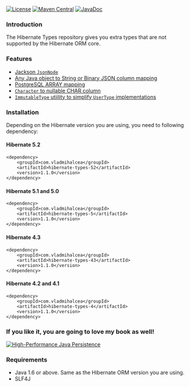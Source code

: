 [![License](https://img.shields.io/github/license/vladmihalcea/hibernate-types.svg)](https://raw.githubusercontent.com/vladmihalcea/hibernate-types/master/LICENSE)
[![Maven Central](https://img.shields.io/maven-central/v/com.vladmihalcea/hibernate-types-parent.svg)](http://search.maven.org/#search%7Cga%7C1%7Cg%3A%22com.vladmihalcea%22)
[![JavaDoc](https://javadoc-emblem.rhcloud.com/doc/com.vladmihalcea/hibernate-types-parent/badge.svg?color=blue)](http://www.javadoc.io/doc/com.vladmihalcea/hibernate-types-52)

### Introduction

The Hibernate Types repository gives you extra types that are not supported by the Hibernate ORM core.

### Features 

* [Jackson `JsonNode`](https://vladmihalcea.com/2017/08/08/how-to-store-schema-less-eav-entity-attribute-value-data-using-json-and-hibernate/)
* [Any Java object to String or Binary JSON column mapping](https://vladmihalcea.com/2016/06/20/how-to-map-json-objects-using-generic-hibernate-types/)
* [PostgreSQL ARRAY mapping](https://vladmihalcea.com/2017/06/21/how-to-map-java-and-sql-arrays-with-jpa-and-hibernate/)
* [`Character` to nullable CHAR column](https://vladmihalcea.com/2016/09/22/how-to-implement-a-custom-basic-type-using-hibernate-usertype/)
* [`ImmutableType` utiility to simplify `UserType` implementations](https://vladmihalcea.com/2016/09/22/how-to-implement-a-custom-basic-type-using-hibernate-usertype/)

### Installation

Depending on the Hibernate version you are using, you need to following dependency:

#### Hibernate 5.2

    <dependency>
        <groupId>com.vladmihalcea</groupId>
        <artifactId>hibernate-types-52</artifactId>
        <version>1.1.0</version>
    </dependency>

#### Hibernate 5.1 and 5.0

    <dependency>
        <groupId>com.vladmihalcea</groupId>
        <artifactId>hibernate-types-5</artifactId>
        <version>1.1.0</version>
    </dependency>
    
#### Hibernate 4.3

    <dependency>
        <groupId>com.vladmihalcea</groupId>
        <artifactId>hibernate-types-43</artifactId>
        <version>1.1.0</version>
    </dependency>

#### Hibernate 4.2 and 4.1

    <dependency>
        <groupId>com.vladmihalcea</groupId>
        <artifactId>hibernate-types-4</artifactId>
        <version>1.1.0</version>
    </dependency>

### If you like it, you are going to love my book as well! 

<a href="https://leanpub.com/high-performance-java-persistence?utm_source=GitHub&utm_medium=banner&utm_campaign=hibernatetypes">
<img src="https://vladmihalcea.files.wordpress.com/2015/11/hpjp_small.jpg" alt="High-Performance Java Persistence">
</a>

### Requirements

* Java 1.6 or above. Same as the Hibernate ORM version you are using.
* SLF4J


